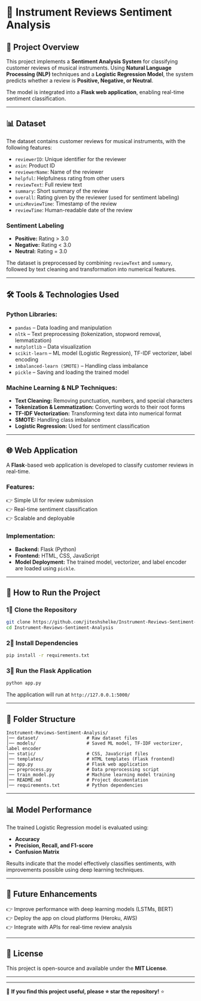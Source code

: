 # 🎵 Instrument Reviews Sentiment Analysis  

## 📌 Project Overview  
This project implements a **Sentiment Analysis System** for classifying customer reviews of musical instruments. Using **Natural Language Processing (NLP)** techniques and a **Logistic Regression Model**, the system predicts whether a review is **Positive, Negative, or Neutral**.  

The model is integrated into a **Flask web application**, enabling real-time sentiment classification.  

---

## 📊 Dataset  
The dataset contains customer reviews for musical instruments, with the following features:  

- `reviewerID`: Unique identifier for the reviewer  
- `asin`: Product ID  
- `reviewerName`: Name of the reviewer  
- `helpful`: Helpfulness rating from other users  
- `reviewText`: Full review text  
- `summary`: Short summary of the review  
- `overall`: Rating given by the reviewer (used for sentiment labeling)  
- `unixReviewTime`: Timestamp of the review  
- `reviewTime`: Human-readable date of the review  

### **Sentiment Labeling**  
- **Positive:** Rating > 3.0  
- **Negative:** Rating < 3.0  
- **Neutral:** Rating = 3.0  

The dataset is preprocessed by combining `reviewText` and `summary`, followed by text cleaning and transformation into numerical features.  

---

## 🛠️ Tools & Technologies Used  
### **Python Libraries:**  
- `pandas` – Data loading and manipulation  
- `nltk` – Text preprocessing (tokenization, stopword removal, lemmatization)  
- `matplotlib` – Data visualization  
- `scikit-learn` – ML model (Logistic Regression), TF-IDF vectorizer, label encoding  
- `imbalanced-learn (SMOTE)` – Handling class imbalance  
- `pickle` – Saving and loading the trained model  

### **Machine Learning & NLP Techniques:**  
- **Text Cleaning:** Removing punctuation, numbers, and special characters  
- **Tokenization & Lemmatization:** Converting words to their root forms  
- **TF-IDF Vectorization:** Transforming text data into numerical format  
- **SMOTE:** Handling class imbalance  
- **Logistic Regression:** Used for sentiment classification  

---

## 🌐 Web Application  
A **Flask**-based web application is developed to classify customer reviews in real-time.  

### **Features:**  
👉 Simple UI for review submission  
👉 Real-time sentiment classification  
👉 Scalable and deployable  

### **Implementation:**  
- **Backend:** Flask (Python)  
- **Frontend:** HTML, CSS, JavaScript  
- **Model Deployment:** The trained model, vectorizer, and label encoder are loaded using `pickle`.  

---

## 🚀 How to Run the Project  

### **1⃣ Clone the Repository**  
```bash
git clone https://github.com/jiteshshelke/Instrument-Reviews-Sentiment-Analysis.git
cd Instrument-Reviews-Sentiment-Analysis
```

### **2⃣ Install Dependencies**  
```bash
pip install -r requirements.txt
```

### **3⃣ Run the Flask Application**  
```bash
python app.py
```
The application will run at `http://127.0.0.1:5000/`

---

## 📌 Folder Structure  
```
Instrument-Reviews-Sentiment-Analysis/
│── dataset/                  # Raw dataset files  
│── models/                   # Saved ML model, TF-IDF vectorizer, label encoder  
│── static/                   # CSS, JavaScript files  
│── templates/                # HTML templates (Flask frontend)  
│── app.py                    # Flask web application  
│── preprocess.py             # Data preprocessing script  
│── train_model.py            # Machine learning model training  
│── README.md                 # Project documentation  
│── requirements.txt          # Python dependencies  
```

---

## 📊 Model Performance  
The trained Logistic Regression model is evaluated using:  
- **Accuracy**  
- **Precision, Recall, and F1-score**  
- **Confusion Matrix**  

Results indicate that the model effectively classifies sentiments, with improvements possible using deep learning techniques.  

---

## 📌 Future Enhancements  
👉 Improve performance with deep learning models (LSTMs, BERT)  
👉 Deploy the app on cloud platforms (Heroku, AWS)  
👉 Integrate with APIs for real-time review analysis  

---

## 📜 License  
This project is open-source and available under the **MIT License**.  

---



---

🌟 **If you find this project useful, please ⭐ star the repository!** ⭐  

